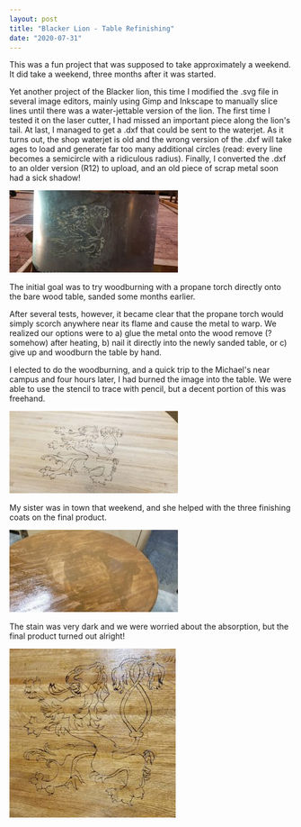 ```yaml
---
layout: post
title: "Blacker Lion - Table Refinishing"
date: "2020-07-31"
---
```


This was a fun project that was supposed to take approximately a weekend. It did take a weekend, three months after it was started.

Yet another project of the Blacker lion, this time I modified the .svg file in several image editors, mainly using Gimp and Inkscape to manually slice lines until there was a water-jettable version of the lion. The first time I tested it on the laser cutter, I had missed an important piece along the lion's tail. At last, I managed to get a .dxf that could be sent to the waterjet. As it turns out, the shop waterjet is old and the wrong version of the .dxf will take ages to load and generate far too many additional circles (read: every line becomes a semicircle with a ridiculous radius). Finally, I converted the .dxf to an older version (R12) to upload, and an old piece of scrap metal soon had a sick shadow!

![](images/20191009_003320-300x146.jpg)

The initial goal was to try woodburning with a propane torch directly onto the bare wood table, sanded some months earlier.

After several tests, however, it became clear that the propane torch would simply scorch anywhere near its flame and cause the metal to warp. We realized our options were to a) glue the metal onto the wood remove (?somehow) after heating, b) nail it directly into the newly sanded table, or c) give up and woodburn the table by hand.

I elected to do the woodburning, and a quick trip to the Michael's near campus and four hours later, I had burned the image into the table. We were able to use the stencil to trace with pencil, but a decent portion of this was freehand.

![](images/20191129_202818-300x146.jpg)

My sister was in town that weekend, and she helped with the three finishing coats on the final product.

![](images/20191129_235341-300x146.jpg)

The stain was very dark and we were worried about the absorption, but the final product turned out alright!

![](images/lion_table-296x300.jpg)
